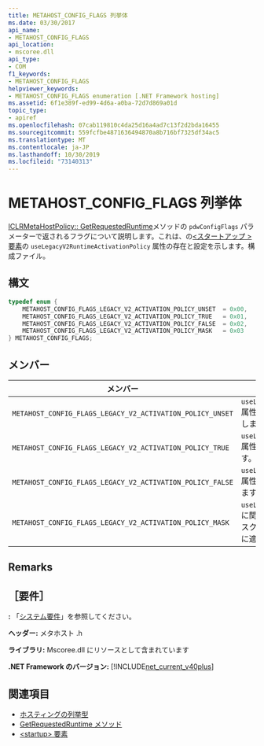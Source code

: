 ```yaml
---
title: METAHOST_CONFIG_FLAGS 列挙体
ms.date: 03/30/2017
api_name:
- METAHOST_CONFIG_FLAGS
api_location:
- mscoree.dll
api_type:
- COM
f1_keywords:
- METAHOST_CONFIG_FLAGS
helpviewer_keywords:
- METAHOST_CONFIG_FLAGS enumeration [.NET Framework hosting]
ms.assetid: 6f1e389f-ed99-4d6a-a0ba-72d7d869a01d
topic_type:
- apiref
ms.openlocfilehash: 07cab119810c4da25d16a4ad7c13f2d2bda16455
ms.sourcegitcommit: 559fcfbe4871636494870a8b716bf7325df34ac5
ms.translationtype: MT
ms.contentlocale: ja-JP
ms.lasthandoff: 10/30/2019
ms.locfileid: "73140313"
---
```

# <a name="metahost_config_flags-enumeration"></a>METAHOST_CONFIG_FLAGS 列挙体
[ICLRMetaHostPolicy:: GetRequestedRuntime](../../../../docs/framework/unmanaged-api/hosting/iclrmetahostpolicy-getrequestedruntime-method.md)メソッドの `pdwConfigFlags` パラメーターで返されるフラグについて説明します。これは、の[\<スタートアップ > 要素](../../../../docs/framework/configure-apps/file-schema/startup/startup-element.md)の `useLegacyV2RuntimeActivationPolicy` 属性の存在と設定を示します。構成ファイル。  
  
## <a name="syntax"></a>構文  
  
```cpp  
typedef enum {  
    METAHOST_CONFIG_FLAGS_LEGACY_V2_ACTIVATION_POLICY_UNSET  = 0x00,  
    METAHOST_CONFIG_FLAGS_LEGACY_V2_ACTIVATION_POLICY_TRUE   = 0x01,  
    METAHOST_CONFIG_FLAGS_LEGACY_V2_ACTIVATION_POLICY_FALSE  = 0x02,  
    METAHOST_CONFIG_FLAGS_LEGACY_V2_ACTIVATION_POLICY_MASK   = 0x03  
} METAHOST_CONFIG_FLAGS;  
```  
  
## <a name="members"></a>メンバー  
  
|メンバー|説明|  
|------------|-----------------|  
|`METAHOST_CONFIG_FLAGS_LEGACY_V2_ACTIVATION_POLICY_UNSET`|`useLegacyV2RuntimeActivationPolicy` 属性が[\<スタートアップ > 要素](../../../../docs/framework/configure-apps/file-schema/startup/startup-element.md)に存在しませんでした。|  
|`METAHOST_CONFIG_FLAGS_LEGACY_V2_ACTIVATION_POLICY_TRUE`|`useLegacyV2RuntimeActivationPolicy` 属性が存在し、`true`に設定されています。|  
|`METAHOST_CONFIG_FLAGS_LEGACY_V2_ACTIVATION_POLICY_FALSE`|`useLegacyV2RuntimeActivationPolicy` 属性が存在し、`false`に設定されています。|  
|`METAHOST_CONFIG_FLAGS_LEGACY_V2_ACTIVATION_POLICY_MASK`|`useLegacyV2RuntimeActivationPolicy`に関連する値を取得するには、このマスクを `pdwConfigFlags` に返される値に適用します。|  
  
## <a name="remarks"></a>Remarks  
  
## <a name="requirements"></a>［要件］  
 **:** 「[システム要件](../../../../docs/framework/get-started/system-requirements.md)」を参照してください。  
  
 **ヘッダー:** メタホスト .h  
  
 **ライブラリ:** Mscoree.dll にリソースとして含まれています  
  
 **.NET Framework のバージョン:** [!INCLUDE[net_current_v40plus](../../../../includes/net-current-v40plus-md.md)]  
  
## <a name="see-also"></a>関連項目

- [ホスティングの列挙型](../../../../docs/framework/unmanaged-api/hosting/hosting-enumerations.md)
- [GetRequestedRuntime メソッド](../../../../docs/framework/unmanaged-api/hosting/iclrmetahostpolicy-getrequestedruntime-method.md)
- [\<startup> 要素](../../../../docs/framework/configure-apps/file-schema/startup/startup-element.md)
